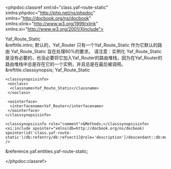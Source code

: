 <?xml version="1.0" encoding="utf-8"?>
<!-- $Revision: 319946 $ -->

<phpdoc:classref xml:id="class.yaf-route-static" xmlns:phpdoc="http://php.net/ns/phpdoc" xmlns="http://docbook.org/ns/docbook" xmlns:xlink="http://www.w3.org/1999/xlink" xmlns:xi="http://www.w3.org/2001/XInclude">

 <title>The Yaf_Route_Static class</title>
 <titleabbrev>Yaf_Route_Static</titleabbrev>

 <partintro>

<!-- {{{ Yaf_Route_Static intro -->
  <section xml:id="yaf-route-static.intro">
   &reftitle.intro;
   <para>
     默认的，<classname>Yaf_Router</classname> 只有一个<classname>Yaf_Route_Static</classname> 作为它默认的路由
   </para>
   <para>
     <classname>Yaf_Route_Static</classname> 旨在处理80%的要求。
   </para>
   <para>
     请注意：实例化 <classname>Yaf_Route_Static</classname> 是没有必要的，也没必要将它加入<classname>Yaf_Router</classname>的路由堆栈，因为在<classname>Yaf_Router</classname>的路由堆栈中总是存在它的一个实例，并且总是在最后被调用。
   </para>
  </section>
<!-- }}} -->

  <section xml:id="yaf-route-static.synopsis">
   &reftitle.classsynopsis;

<!-- {{{ Synopsis -->
   <classsynopsis>
    <ooclass><classname>Yaf_Route_Static</classname></ooclass>

<!-- {{{ Class synopsis -->
    <classsynopsisinfo>
     <ooclass>
      <classname>Yaf_Route_Static</classname>
     </ooclass>
     
     <oointerface>
      <interfacename>Yaf_Router</interfacename>
     </oointerface>
    </classsynopsisinfo>
<!-- }}} -->
    
    <classsynopsisinfo role="comment">&Methods;</classsynopsisinfo>
    <xi:include xpointer="xmlns(db=http://docbook.org/ns/docbook) xpointer(id('class.yaf-route-static')/db:refentry/db:refsect1[@role='description']/descendant::db:methodsynopsis[1])" />
   </classsynopsis>
<!-- }}} -->

  </section>

 </partintro>

 &reference.yaf.entities.yaf-route-static;

</phpdoc:classref>

<!-- Keep this comment at the end of the file
Local variables:
mode: sgml
sgml-omittag:t
sgml-shorttag:t
sgml-minimize-attributes:nil
sgml-always-quote-attributes:t
sgml-indent-step:1
sgml-indent-data:t
indent-tabs-mode:nil
sgml-parent-document:nil
sgml-default-dtd-file:"~/.phpdoc/manual.ced"
sgml-exposed-tags:nil
sgml-local-catalogs:nil
sgml-local-ecat-files:nil
End:
vim600: syn=xml fen fdm=syntax fdl=2 si
vim: et tw=78 syn=sgml
vi: ts=1 sw=1
-->

